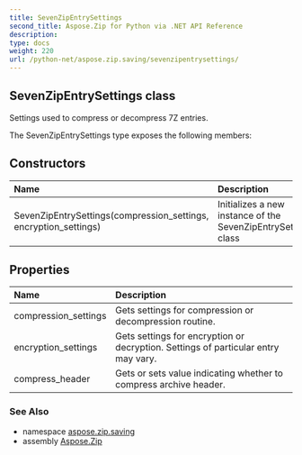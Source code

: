 ```yaml
---
title: SevenZipEntrySettings
second_title: Aspose.Zip for Python via .NET API Reference
description: 
type: docs
weight: 220
url: /python-net/aspose.zip.saving/sevenzipentrysettings/
---
```


## SevenZipEntrySettings class

Settings used to compress or decompress 7Z entries.

The SevenZipEntrySettings type exposes the following members:
## Constructors
| Name | Description |
| :- | :- |
|SevenZipEntrySettings(compression_settings, encryption_settings)|Initializes a new instance of the SevenZipEntrySettings class|
## Properties
| Name | Description |
| :- | :- |
|compression_settings|Gets settings for compression or decompression routine.|
|encryption_settings|Gets settings for encryption or decryption. Settings of particular entry may vary.|
|compress_header|Gets or sets value indicating whether to compress archive header.|

### See Also

* namespace [aspose.zip.saving](/zip/python-net/aspose.zip.saving/)
* assembly [Aspose.Zip](/zip/python-net/)

